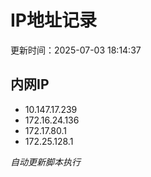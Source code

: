 # IP地址记录

更新时间：2025-07-03 18:14:37
## 内网IP
- 10.147.17.239
- 172.16.24.136
- 172.17.80.1
- 172.25.128.1

*自动更新脚本执行*          
